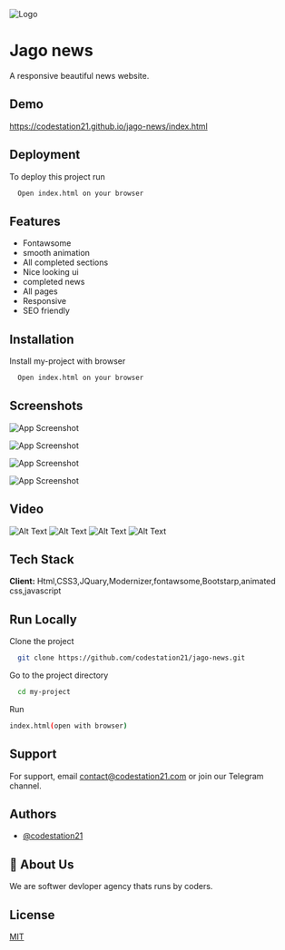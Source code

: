 
![Logo](https://firebasestorage.googleapis.com/v0/b/codestation21-42e53.appspot.com/o/CodeStation-21-logo.jpg?alt=media&token=b944de69-81fd-436a-85a8-96d693aa13cb)


# Jago news

A responsive beautiful news website.

## Demo

https://codestation21.github.io/jago-news/index.html

## Deployment

To deploy this project run

```bash
  Open index.html on your browser
```


## Features

- Fontawsome
- smooth animation
- All completed sections
- Nice looking ui
- completed news 
- All pages 
- Responsive 
- SEO friendly
## Installation

Install my-project with browser

```bash
  Open index.html on your browser
```
    
## Screenshots

![App Screenshot](https://firebasestorage.googleapis.com/v0/b/codestation21-42e53.appspot.com/o/jago%204.jpeg?alt=media&token=3cbf5602-24ff-48e4-9301-0967d55a9316)

![App Screenshot](https://firebasestorage.googleapis.com/v0/b/codestation21-42e53.appspot.com/o/jago3.jpeg?alt=media&token=13d86e42-5eb9-4122-883a-8f188ddb2f00)


![App Screenshot](https://firebasestorage.googleapis.com/v0/b/codestation21-42e53.appspot.com/o/jago2.jpeg?alt=media&token=e0dea4fc-8e33-4f03-8b58-32f7e38d2fb2)


![App Screenshot](https://firebasestorage.googleapis.com/v0/b/codestation21-42e53.appspot.com/o/jago1.jpeg?alt=media&token=c443a3ae-fded-4280-8f84-8ed0f7d0fa80)







## Video

![Alt Text](https://media.giphy.com/media/ISnDXdomnxJoIKdoxW/giphy.gif)
![Alt Text](https://media.giphy.com/media/ACanGSypUIFrCsHEZL/giphy.gif)
![Alt Text](https://media.giphy.com/media/vCKp0Zu3fN7i2ivg47/giphy.gif)
![Alt Text](https://media.giphy.com/media/qlSzKNBLU522URXc2N/giphy.gif)
## Tech Stack

**Client:** 
Html,CSS3,JQuary,Modernizer,fontawsome,Bootstarp,animated css,javascript




## Run Locally

Clone the project

```bash
  git clone https://github.com/codestation21/jago-news.git
```

Go to the project directory

```bash
  cd my-project
```
Run
```bash
index.html(open with browser)
```


## Support

For support, email contact@codestation21.com or join our Telegram channel.


## Authors

- [@codestation21](https://www.github.com/codestation21)


## 🚀 About Us
We are softwer devloper agency thats runs by coders.


## License

[MIT](https://codestation21.com/licences)

